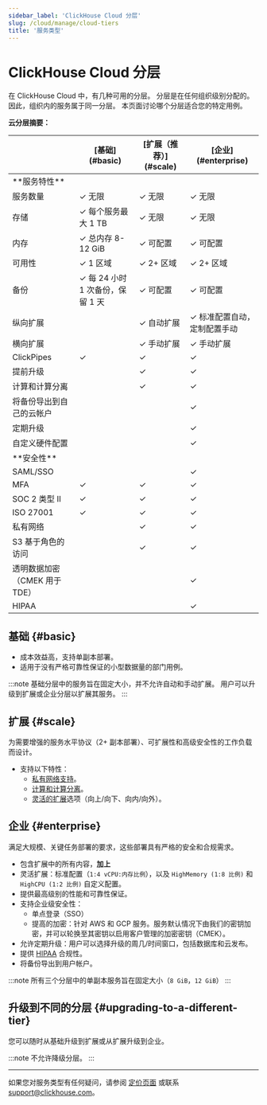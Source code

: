 ```yaml
---
sidebar_label: 'ClickHouse Cloud 分层'
slug: /cloud/manage/cloud-tiers
title: '服务类型'
---
```



# ClickHouse Cloud 分层

在 ClickHouse Cloud 中，有几种可用的分层。
分层是在任何组织级别分配的。因此，组织内的服务属于同一分层。
本页面讨论哪个分层适合您的特定用例。

**云分层摘要：**

<table><thead>
  <tr>
    <th></th>
    <th>[基础](#basic)</th>
    <th>[扩展（推荐）](#scale)</th>
    <th>[企业](#enterprise)</th>
  </tr></thead>
<tbody>
  <tr>
    <td>**服务特性**</td>
    <td colspan="3"></td>
  </tr>
  <tr>
    <td>服务数量</td>
    <td>✓ 无限</td>
    <td>✓ 无限</td>
    <td>✓ 无限</td>
  </tr>
  <tr>
    <td>存储</td>
    <td>✓ 每个服务最大 1 TB</td>
    <td>✓ 无限</td>
    <td>✓ 无限</td>
  </tr>
  <tr>
    <td>内存</td>
    <td>✓ 总内存 8-12 GiB</td>
    <td>✓ 可配置</td>
    <td>✓ 可配置</td>
  </tr>
  <tr>
    <td>可用性</td>
    <td>✓ 1 区域</td>
    <td>✓ 2+ 区域</td>
    <td>✓ 2+ 区域</td>
  </tr>
  <tr>
    <td>备份</td>
    <td>✓ 每 24 小时 1 次备份，保留 1 天</td>
    <td>✓ 可配置</td>
    <td>✓ 可配置</td>
  </tr>
  <tr>
    <td>纵向扩展</td>
    <td></td>
    <td>✓ 自动扩展</td>
    <td>✓ 标准配置自动，定制配置手动</td>
  </tr>
  <tr>
    <td>横向扩展</td>
    <td></td>
    <td>✓ 手动扩展</td>
    <td>✓ 手动扩展</td>
  </tr>
  <tr>
    <td>ClickPipes</td>
    <td>✓</td>
    <td>✓</td>
    <td>✓</td>
  </tr>
  <tr>
    <td>提前升级</td>
    <td></td>
    <td>✓</td>
    <td>✓</td>
  </tr>
  <tr>
    <td>计算和计算分离</td>
    <td></td>
    <td>✓</td>
    <td>✓</td>
  </tr>
  <tr>
    <td>将备份导出到自己的云帐户</td>
    <td></td>
    <td></td>
    <td>✓</td>
  </tr>
  <tr>
    <td>定期升级</td>
    <td></td>
    <td></td>
    <td>✓</td>
  </tr>
  <tr>
    <td>自定义硬件配置</td>
    <td></td>
    <td></td>
    <td>✓</td>
  </tr>
  <tr>
    <td>**安全性**</td>
    <td colspan="3"></td>
  </tr>
  <tr>
    <td>SAML/SSO</td>
    <td></td>
    <td></td>
    <td>✓</td>
  </tr>
  <tr>
    <td>MFA</td>
    <td>✓</td>
    <td>✓</td>
    <td>✓</td>
  </tr>
  <tr>
    <td>SOC 2 类型 II</td>
    <td>✓</td>
    <td>✓</td>
    <td>✓</td>
  </tr>
  <tr>
    <td>ISO 27001</td>
    <td>✓</td>
    <td>✓</td>
    <td>✓</td>
  </tr>
  <tr>
    <td>私有网络</td>
    <td></td>
    <td>✓</td>
    <td>✓</td>
  </tr>
  <tr>
    <td>S3 基于角色的访问</td>
    <td></td>
    <td>✓</td>
    <td>✓</td>
  </tr>
  <tr>
    <td>透明数据加密（CMEK 用于 TDE）</td>
    <td></td>
    <td></td>
    <td>✓</td>
  </tr>
  <tr>
    <td>HIPAA</td>
    <td></td>
    <td></td>
    <td>✓</td>
  </tr>
</tbody></table>

## 基础 {#basic}

- 成本效益高，支持单副本部署。
- 适用于没有严格可靠性保证的小型数据量的部门用例。

:::note
基础分层中的服务旨在固定大小，并不允许自动和手动扩展。
用户可以升级到扩展或企业分层以扩展其服务。
:::

## 扩展 {#scale}

为需要增强的服务水平协议（2+ 副本部署）、可扩展性和高级安全性的工作负载而设计。

- 支持以下特性：
  - [私有网络支持](../security/private-link-overview.md)。
  - [计算和计算分离](../reference/warehouses#what-is-compute-compute-separation)。
  - [灵活的扩展](../manage/scaling.md)选项（向上/向下、向内/向外）。

## 企业 {#enterprise}

满足大规模、关键任务部署的要求，这些部署具有严格的安全和合规需求。

- 包含扩展中的所有内容，**加上**
- 灵活扩展：标准配置（`1:4 vCPU:内存比例`），以及 `HighMemory (1:8 比例)` 和 `HighCPU (1:2 比例)` 自定义配置。
- 提供最高级别的性能和可靠性保证。
- 支持企业级安全性：
  - 单点登录（SSO）
  - 提高的加密：针对 AWS 和 GCP 服务。服务默认情况下由我们的密钥加密，并可以轮换至其密钥以启用客户管理的加密密钥（CMEK）。
- 允许定期升级：用户可以选择升级的周几/时间窗口，包括数据库和云发布。
- 提供 [HIPAA](../security/compliance-overview.md/#hipaa-since-2024) 合规性。
- 将备份导出到用户帐户。

:::note 
所有三个分层中的单副本服务旨在固定大小（`8 GiB`，`12 GiB`）
:::

## 升级到不同的分层 {#upgrading-to-a-different-tier}

您可以随时从基础升级到扩展或从扩展升级到企业。

:::note
不允许降级分层。
:::

---

如果您对服务类型有任何疑问，请参阅 [定价页面](https://clickhouse.com/pricing) 或联系 support@clickhouse.com。

